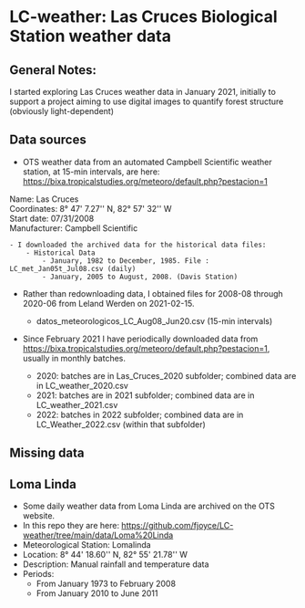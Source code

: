 # LC-weather: Las Cruces Biological Station weather data

## General Notes: 

I started exploring Las Cruces weather data in January 2021, initially to support a project aiming to use digital images to quantify forest structure (obviously light-dependent)

## Data sources  


- OTS weather data from an automated Campbell Scientific weather station, at 15-min intervals, are here: https://bixa.tropicalstudies.org/meteoro/default.php?pestacion=1

Name:	Las Cruces   
Coordinates:	8° 47' 7.27'' N, 82° 57' 32'' W   
Start date:	07/31/2008   
Manufacturer:	Campbell Scientific    

    - I downloaded the archived data for the historical data files:
        - Historical Data  
            - January, 1982 to December, 1985. File : LC_met_Jan05t_Jul08.csv (daily)
            - January, 2005 to August, 2008. (Davis Station)  

- Rather than redownloading data, I obtained files for 2008-08 through 2020-06 from Leland Werden on 2021-02-15.
    -  datos_meteorologicos_LC_Aug08_Jun20.csv (15-min intervals)          

- Since February 2021 I have periodically downloaded data from https://bixa.tropicalstudies.org/meteoro/default.php?pestacion=1, usually in monthly batches.
    - 2020: batches are in Las_Cruces_2020 subfolder; combined data are in LC_weather_2020.csv 
    - 2021: batches are in 2021 subfolder; combined data are in LC_weather_2021.csv
    - 2022: batches in 2022 subfolder; combined data are in LC_Weather_2022.csv (within that subfolder)

## Missing data  


## Loma Linda 

-  Some daily weather data from Loma Linda are archived on the OTS website.
-  In this repo they are here: https://github.com/fjoyce/LC-weather/tree/main/data/Loma%20Linda   
-  Meteorological Station: Lomalinda
-  Location: 8° 44' 18.60'' N, 82° 55' 21.78'' W
-  Description: Manual rainfall and temperature data
-  Periods:  
    - From January 1973 to February 2008
    - From January 2010 to June 2011



